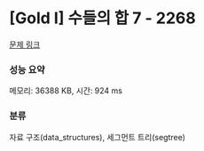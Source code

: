 # [Gold I] 수들의 합 7 - 2268 

[문제 링크](https://www.acmicpc.net/problem/2268) 

### 성능 요약

메모리: 36388 KB, 시간: 924 ms

### 분류

자료 구조(data_structures), 세그먼트 트리(segtree)

